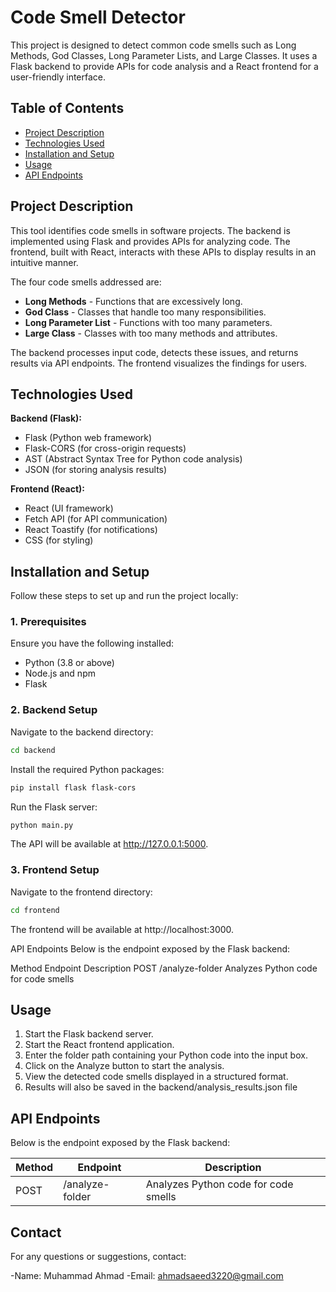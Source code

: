 # Code Smell Detector

This project is designed to detect common code smells such as Long Methods, God Classes, Long Parameter Lists, and Large Classes. It uses a Flask backend to provide APIs for code analysis and a React frontend for a user-friendly interface.

## Table of Contents

- [Project Description](#project-description)
- [Technologies Used](#technologies-used)
- [Installation and Setup](#installation-and-setup)
- [Usage](#usage)
- [API Endpoints](#api-endpoints)

## Project Description

This tool identifies code smells in software projects. The backend is implemented using Flask and provides APIs for analyzing code. The frontend, built with React, interacts with these APIs to display results in an intuitive manner.

The four code smells addressed are:
- **Long Methods** - Functions that are excessively long.
- **God Class** - Classes that handle too many responsibilities.
- **Long Parameter List** - Functions with too many parameters.
- **Large Class** - Classes with too many methods and attributes.

The backend processes input code, detects these issues, and returns results via API endpoints. The frontend visualizes the findings for users.

## Technologies Used

**Backend (Flask):**
- Flask (Python web framework)
- Flask-CORS (for cross-origin requests)
- AST (Abstract Syntax Tree for Python code analysis)
- JSON (for storing analysis results)

**Frontend (React):**
- React (UI framework)
- Fetch API (for API communication)
- React Toastify (for notifications)
- CSS (for styling)


## Installation and Setup

Follow these steps to set up and run the project locally:

### 1. Prerequisites

Ensure you have the following installed:
- Python (3.8 or above)
- Node.js and npm
- Flask

### 2. Backend Setup

Navigate to the backend directory:

```bash
cd backend
```
Install the required Python packages:

```bash
pip install flask flask-cors
```
Run the Flask server:

```bash
python main.py
```
The API will be available at http://127.0.0.1:5000.

### 3. Frontend Setup
Navigate to the frontend directory:

```bash
cd frontend
```

The frontend will be available at http://localhost:3000.

API Endpoints
Below is the endpoint exposed by the Flask backend:

Method	Endpoint	Description
POST	/analyze-folder	Analyzes Python code for code smells

## Usage
1. Start the Flask backend server.
2. Start the React frontend application.
3. Enter the folder path containing your Python code into the input box.
4. Click on the Analyze button to start the analysis.
5. View the detected code smells displayed in a structured format.
6. Results will also be saved in the backend/analysis_results.json file

## API Endpoints
Below is the endpoint exposed by the Flask backend:

| Method | Endpoint        | Description                          |
|--------|-----------------|--------------------------------------|
| POST   | /analyze-folder | Analyzes Python code for code smells |

## Contact
For any questions or suggestions, contact:

-Name: Muhammad Ahmad
-Email: ahmadsaeed3220@gmail.com
